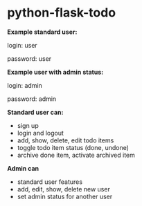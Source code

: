 # python-flask-todo

**Example standard user:**

login: user

password: user



**Example user with admin status:**

login: admin

password: admin


**Standard user can:**
- sign up
- login and logout
- add, show, delete, edit todo items
- toggle todo item status (done, undone)
- archive done item, activate archived item

**Admin can**
- standard user features
- add, edit, show, delete new user
- set admin status for another user




